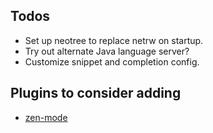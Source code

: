 ## Todos
- Set up neotree to replace netrw on startup.
- Try out alternate Java language server?
- Customize snippet and completion config.

## Plugins to consider adding
- [zen-mode](https://github.com/folke/zen-mode.nvim)
